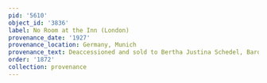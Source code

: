 ```yaml
---
pid: '5610'
object_id: '3836'
label: No Room at the Inn (London)
provenance_date: '1927'
provenance_location: Germany, Munich
provenance_text: Deaccessioned and sold to Bertha Justina Schedel, Baroness von Greifenstein
order: '1872'
collection: provenance
---
```

